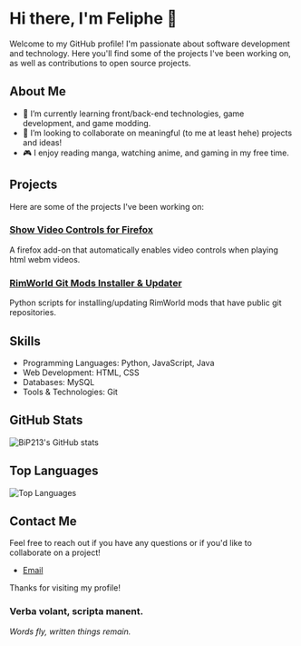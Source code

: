 # Hi there, I'm Feliphe 👋

Welcome to my GitHub profile! I'm passionate about software development and technology. Here you'll find some of the projects I've been working on, as well as contributions to open source projects.

## About Me

- 🌱 I’m currently learning front/back-end technologies, game development, and game modding.
- 👯 I’m looking to collaborate on meaningful (to me at least hehe) projects and ideas!
- 🎮 I enjoy reading manga, watching anime, and gaming in my free time.

## Projects

Here are some of the projects I've been working on:

### [Show Video Controls for Firefox](https://github.com/BiP213/show-video-controls-firefox)
A firefox add-on that automatically enables video controls when playing html webm videos.

### [RimWorld Git Mods Installer & Updater](https://github.com/BiP213/rimworld_git_mods_installer_updater)
Python scripts for installing/updating RimWorld mods that have public git repositories.

## Skills

- Programming Languages: Python, JavaScript, Java
- Web Development: HTML, CSS
- Databases: MySQL
- Tools & Technologies: Git

## GitHub Stats

![BiP213's GitHub stats](https://github-readme-stats.vercel.app/api?username=BiP213&show_icons=true&theme=radical)

## Top Languages

![Top Languages](https://github-readme-stats.vercel.app/api/top-langs/?username=BiP213&layout=compact&theme=radical)

## Contact Me

Feel free to reach out if you have any questions or if you'd like to collaborate on a project!

- [Email](mailto:feliphemickael@proton.me)

Thanks for visiting my profile!  

### **Verba volant, scripta manent.**
*Words fly, written things remain.*
